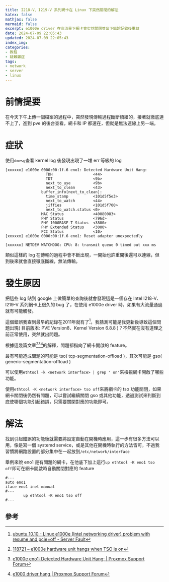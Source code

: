 ```yaml
---
title: I218-V、I219-V 系列網卡在 Linux 下突然關閉的解法
katex: false
mathjax: false
mermaid: false
excerpt: e1000e driver 在高流量下網卡會突然關閉並留下錯誤記錄後重啟
date: 2024-07-09 22:05:43
updated: 2024-07-09 22:05:43
index_img:
categories:
- 教程
- 疑難雜症
tags:
- network
- server
- linux
---
```


# 前情提要

在今天下午上傳一個檔案的過程中，突然發現傳輸過程斷斷續續的，接著就徹底連不上了，進到 pve 的後台查看，網卡和 IP 都還在，但就是無法連線上另一端。

# 症狀

使用`dmesg`查看 kernel log 後發現出現了一堆 err 等級的 log

```log
[xxxxxx] e1000e 0000:00:1f.6 eno1: Detected Hardware Unit Hang:
                  TDH                  <44>
                  TDT                  <9b>
                  next_to_use          <9b>
                  next_to_clean        <43>
                buffer_info[next_to_clean]:
                  time_stamp           <101d5f5e3>
                  next_to_watch        <44>
                  jiffies              <101d5f700>
                  next_to_watch.status <0>
                MAC Status             <40080083>
                PHY Status             <796d>
                PHY 1000BASE-T Status  <3800>
                PHY Extended Status    <3000>
                PCI Status             <10>
[xxxxxx] e1000e 0000:00:1f.6 eno1: Reset adapter unexpectedly
```

```log
[xxxxxx] NETDEV WATCHDOG: CPU: 8: transmit queue 0 timed out xxx ms
```

類似這樣的 log 在傳輸的過程中會不斷出現，一開始也許重開後還可以連線，但到後來就會直接徹底斷線，無法傳輸。

# 發生原因

把這些 log 貼到 google 上做簡單的查詢後就會發現這是一個存在 Intel I218-V、I219-V 系列網卡上很久的 bug 了，在使用 e1000e driver 時，如果有大流量通過就有可能觸發。

這個錯誤我查到最早的記錄在2011年就有了[^1]，我猜測可能是我更新後導致這個問題出現( 目前版本: PVE Version8、Kernel Version 6.8.8 )？不然實在沒有道理之前正常使用，突然就出問題。

根據這幾篇文章[^2][^3][^4]的解釋，問題都指向了網卡開啟的 feature。

最有可能造成問題的可能是 tso( tcp-segmentation-offload )，其次可能是 gso( generic-segmentation-offload )

可以使用`ethtool -k <network interface> | grep ' on'`來檢視網卡開啟了哪些功能。

使用`ethtool -K <network interface> tso off`來將網卡的 tso 功能關閉，如果網卡關閉後仍然有問題，可以嘗試繼續關閉 gso 或其他功能，透過測試來判斷到底使哪個功能引起錯誤，只需要關閉對應的功能即可。

# 解法

找到引起錯誤的功能後就需要將設定自動在開機時應用，這一步有很多方法可以用，像是寫一個 systemd service，或是其他在開機時執行的方法皆可，不過我習慣將網路設置的部分集中在一起放到`/etc/network/interface`

舉例來說 eno1 是有問題的網卡，在他底下加上這行`up ethtool -K eno1 tso off`即可在網卡開啟時自動關閉對應的 feature

```config
#---
auto eno1
iface eno1 inet manual
#---
        up ethtool -K eno1 tso off
#---
```



## 參考

[^1]: [ubuntu 10.10 - Linux e1000e (Intel networking driver) problem with resume and pcie=off - Server Fault](https://serverfault.com/questions/249080/linux-e1000e-intel-networking-driver-problem-with-resume-and-pcie-off)
[^2]: [118721 – e1000e hardware unit hangs when TSO is on](https://bugzilla.kernel.org/show_bug.cgi?id=118721f)
[^3]: [e1000e eno1: Detected Hardware Unit Hang: | Proxmox Support Forum](https://forum.proxmox.com/threads/e1000e-eno1-detected-hardware-unit-hang.59928/)
[^4]: [e1000 driver hang | Proxmox Support Forum](https://forum.proxmox.com/threads/e1000-driver-hang.58284/)
